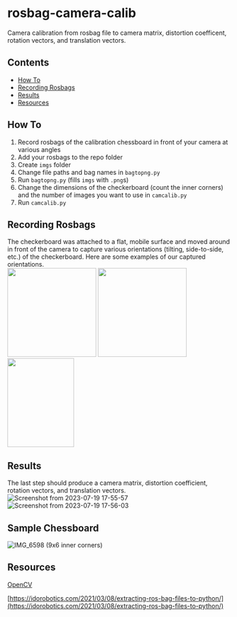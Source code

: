 # rosbag-camera-calib
Camera calibration from rosbag file to camera matrix, distortion coefficent, rotation vectors, and translation vectors.

## Contents
* [How To](https://github.com/vichan7/ros-camera-calib/blob/main/README.md#how-to)  
* [Recording Rosbags](https://github.com/vichan7/rosbag-camera-calib/edit/main/README.md#recording-rosbags)  
* [Results](https://github.com/vichan7/rosbag-camera-calib/edit/main/README.md#result)  
* [Resources](https://github.com/vichan7/ros-camera-calib/blob/main/README.md#resources)

## How To
1. Record rosbags of the calibration chessboard in front of your camera at various angles
2. Add your rosbags to the repo folder
3. Create `imgs` folder
4. Change file paths and bag names in `bagtopng.py`
5. Run `bagtopng.py` (fills `imgs` with `.png`s)
7. Change the dimensions of the checkerboard (count the inner corners) and the number of images you want to use in `camcalib.py`
8. Run `camcalib.py`

## Recording Rosbags
The checkerboard was attached to a flat, mobile surface and moved around in front of the camera to capture various orientations (tilting, side-to-side, etc.) of the checkerboard. Here are some examples of our captured orientations.  
<img src="https://github.com/vichan7/rosbag-camera-calib/assets/100101338/61eaff56-ae23-4e24-8981-7ea271bf4e1d" width="200" height="200">
<img src="https://github.com/vichan7/rosbag-camera-calib/assets/100101338/64af1d47-82b8-47f3-97f1-3be257a770fc" width="200" height="200">
<img src="https://github.com/vichan7/rosbag-camera-calib/assets/100101338/7b91d423-8783-447d-a3a3-544e928ed029" width="150" height="200">

## Results
The last step should produce a camera matrix, distortion coefficient, rotation vectors, and translation vectors.  
![Screenshot from 2023-07-19 17-55-57](https://github.com/vichan7/rosbag-camera-calib/assets/100101338/8bda46f3-79bf-4746-91f4-25f8cd7c7551)
![Screenshot from 2023-07-19 17-56-03](https://github.com/vichan7/rosbag-camera-calib/assets/100101338/168680b6-cda5-4f5f-8825-2ad8c0d37ad0)



## Sample Chessboard
![IMG_6598](https://github.com/vichan7/ros-camera-calib/assets/117228381/1e17886e-89ec-46f8-af90-678717c69ad5)
(9x6 inner corners)

## Resources
[OpenCV](https://www.geeksforgeeks.org/camera-calibration-with-python-opencv/#)

[https://idorobotics.com/2021/03/08/extracting-ros-bag-files-to-python/](https://idorobotics.com/2021/03/08/extracting-ros-bag-files-to-python/)

